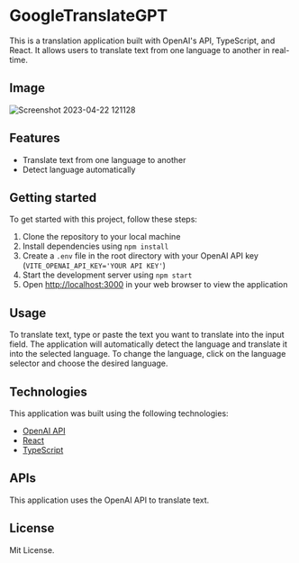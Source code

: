 # GoogleTranslateGPT

This is a translation application built with OpenAI's API, TypeScript, and React. It allows users to translate text from one language to another in real-time.

## Image

![Screenshot 2023-04-22 121128](https://user-images.githubusercontent.com/105828786/233792580-897523f3-5ac6-41f8-b502-778673f2be6b.png)

## Features

- Translate text from one language to another
- Detect language automatically

## Getting started

To get started with this project, follow these steps:

1. Clone the repository to your local machine
2. Install dependencies using `npm install`
3. Create a `.env` file in the root directory with your OpenAI API key (`VITE_OPENAI_API_KEY='YOUR API KEY'`)
4. Start the development server using `npm start`
5. Open [http://localhost:3000](http://localhost:3000) in your web browser to view the application

## Usage

To translate text, type or paste the text you want to translate into the input field. The application will automatically detect the language and translate it into the selected language. To change the language, click on the language selector and choose the desired language.

## Technologies

This application was built using the following technologies:

- [OpenAI API](https://beta.openai.com/docs/)
- [React](https://reactjs.org/)
- [TypeScript](https://www.typescriptlang.org/)

## APIs

This application uses the OpenAI API to translate text.

## License

Mit License.
